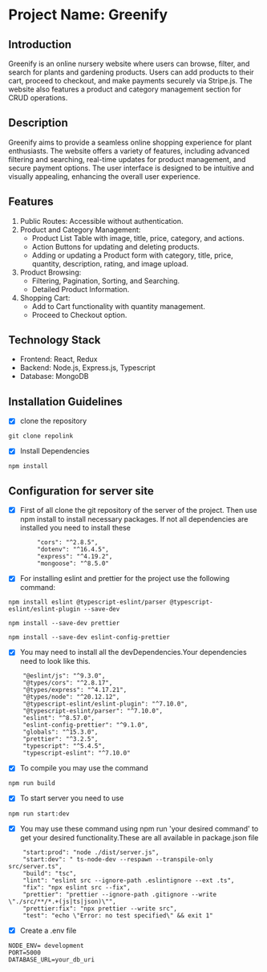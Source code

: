# Project Name: Greenify
## Introduction

Greenify is an online nursery website where users can browse, filter, and search for plants and gardening products. Users can add products to their cart, proceed to checkout, and make payments securely via Stripe.js. The website also features a product and category management section for CRUD operations.

## Description

Greenify aims to provide a seamless online shopping experience for plant enthusiasts. The website offers a variety of features, including advanced filtering and searching, real-time updates for product management, and secure payment options. The user interface is designed to be intuitive and visually appealing, enhancing the overall user experience.

## Features
1. Public Routes: Accessible without authentication.
2. Product and Category Management:
   - Product List Table with image, title, price, category, and actions.
   - Action Buttons for updating and deleting products.
   - Adding or updating a Product form with category, title, price, quantity, description, rating, and image upload.
3. Product Browsing:
   - Filtering, Pagination, Sorting, and Searching.
   - Detailed Product Information.
4. Shopping Cart:
   - Add to Cart functionality with quantity management.
   - Proceed to Checkout option.

## Technology Stack
- Frontend: React, Redux
- Backend: Node.js, Express.js, Typescript
- Database: MongoDB

## Installation Guidelines
- [x] clone the repository
```
git clone repolink
```
- [x] Install Dependencies
```
npm install
```

## Configuration for server site

- [x] First of all clone the git repository of the server of the project. Then use npm install to install necessary packages. If not all dependencies are installed you need to install these
```
        "cors": "^2.8.5",
        "dotenv": "^16.4.5",
        "express": "^4.19.2",
        "mongoose": "^8.5.0"
```
- [x] For installing eslint and prettier for the project use the following command:
```
npm install eslint @typescript-eslint/parser @typescript-eslint/eslint-plugin --save-dev

```
```
npm install --save-dev prettier

```
```
npm install --save-dev eslint-config-prettier

```



- [x] You may need to install all the devDependencies.Your dependencies need to look like this.
```
    "@eslint/js": "^9.3.0",
    "@types/cors": "^2.8.17",
    "@types/express": "^4.17.21",
    "@types/node": "^20.12.12",
    "@typescript-eslint/eslint-plugin": "^7.10.0",
    "@typescript-eslint/parser": "^7.10.0",
    "eslint": "^8.57.0",
    "eslint-config-prettier": "^9.1.0",
    "globals": "^15.3.0",
    "prettier": "^3.2.5",
    "typescript": "^5.4.5",
    "typescript-eslint": "^7.10.0"
```

- [x] To compile you may use the command
```
npm run build
```
- [x] To start server you need to use
```
npm run start:dev
```
- [x] You may use these command using npm run 'your desired command' to get your desired functionality.These are all available in package.json file
```
    "start:prod": "node ./dist/server.js",
    "start:dev": " ts-node-dev --respawn --transpile-only src/server.ts",
    "build": "tsc",
    "lint": "eslint src --ignore-path .eslintignore --ext .ts",
    "fix": "npx eslint src --fix",
    "prettier": "prettier --ignore-path .gitignore --write \"./src/**/*.+(js|ts|json)\"",
    "prettier:fix": "npx prettier --write src",
    "test": "echo \"Error: no test specified\" && exit 1"
```
- [x] Create a .env file
```
NODE_ENV= development
PORT=5000
DATABASE_URL=your_db_uri
```
















